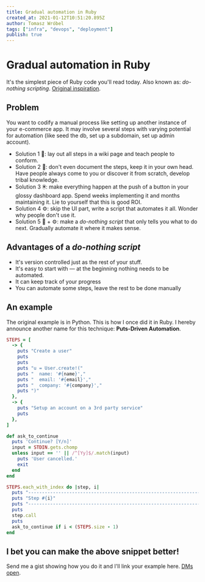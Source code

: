 ```yaml
---
title: Gradual automation in Ruby
created_at: 2021-01-12T10:51:20.895Z
author: Tomasz Wróbel
tags: ["infra", "devops", "deployment"]
publish: true
---
```


# Gradual automation in Ruby

It's the simplest piece of Ruby code you'll read today. Also known as: _do-nothing scripting_. [Original inspiration](https://blog.danslimmon.com/2019/07/15/do-nothing-scripting-the-key-to-gradual-automation/).

## Problem

You want to codify a manual process like setting up another instance of your e-commerce app. It may involve several steps with varying potential for automation (like seed the db, set up a subdomain, set up admin account).

* Solution 1 📖: lay out all steps in a wiki page and teach people to conform.
* Solution 2 🧠: don't even document the steps, keep it in your own head. Have people always come to you or discover it from scratch, develop tribal knowledge.
* Solution 3 🖲: make everything happen at the push of a button in your glossy dashboard app. Spend weeks implementing it and months maintaining it. Lie to yourself that this is good ROI.
* Solution 4 ⚙️: skip the UI part, write a script that automates it all. Wonder why people don't use it.
* Solution 5 📝 + ⚙️: make a _do-nothing script_ that only tells you what to do next. Gradually automate it where it makes sense.

## Advantages of a _do-nothing script_

* It's version controlled just as the rest of your stuff.
* It's easy to start with — at the beginning nothing needs to be automated.
* It can keep track of your progress
* You can automate some steps, leave the rest to be done manually

## An example


The original example is in Python. This is how I once did it in Ruby. I hereby announce another name for this technique: **Puts-Driven Automation**.

```ruby
STEPS = [
  -> {
    puts "Create a user"
    puts
    puts
    puts "u = User.create!("
    puts "  name: '#{name}',"
    puts "  email: '#{email}',"
    puts "  company: '#{company}',"
    puts ")"
  },
  -> {
    puts "Setup an account on a 3rd party service"
    puts
  },
]

def ask_to_continue
  puts 'Continue? [Y/n]'
  input = STDIN.gets.chomp
  unless input == '' || /^[Yy]$/.match(input)
    puts 'User cancelled.'
    exit
  end
end

STEPS.each_with_index do |step, i|
  puts "-----------------------------------------------------------------------"
  puts "Step #{i}"
  puts "-----------------------------------------------------------------------"
  puts
  step.call
  puts
  ask_to_continue if i < (STEPS.size - 1)
end
```

## I bet you can make the above snippet better!

Send me a gist showing how you do it and I'll link your example here. [DMs open](https://twitter.com/tomasz_wro).

